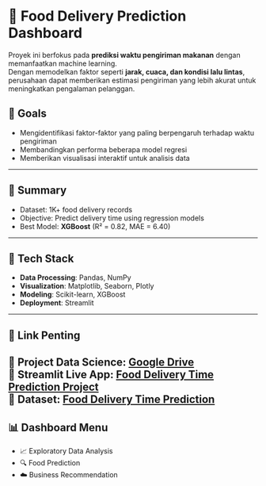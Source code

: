 # 🍔 Food Delivery Prediction Dashboard

Proyek ini berfokus pada **prediksi waktu pengiriman makanan** dengan memanfaatkan machine learning.  
Dengan memodelkan faktor seperti **jarak, cuaca, dan kondisi lalu lintas**, perusahaan dapat memberikan estimasi pengiriman yang lebih akurat untuk meningkatkan pengalaman pelanggan.  

## 🎯 Goals
- Mengidentifikasi faktor-faktor yang paling berpengaruh terhadap waktu pengiriman  
- Membandingkan performa beberapa model regresi  
- Memberikan visualisasi interaktif untuk analisis data  

---

## 📌 Summary
- Dataset: 1K+ food delivery records  
- Objective: Predict delivery time using regression models  
- Best Model: **XGBoost** (R² = 0.82, MAE = 6.40)  

---

## 🔧 Tech Stack
- **Data Processing**: Pandas, NumPy  
- **Visualization**: Matplotlib, Seaborn, Plotly  
- **Modeling**: Scikit-learn, XGBoost
- **Deployment**: Streamlit

---

## 📎 Link Penting  
📂 **Project Data Science**: [Google Drive](https://drive.google.com/drive/folders/1ozbu6NxpJpzdxsO9cMOWpijmqrU5LgsB?usp=drive_link)  
🔗 **Streamlit Live App**: [Food Delivery Time Prediction Project](https://projectfoodprediction.streamlit.app/)  
🛵 **Dataset**: [Food Delivery Time Prediction](https://www.kaggle.com/datasets/denkuznetz/food-delivery-time-prediction)  
---

## 📊 Dashboard Menu
- 📈 Exploratory Data Analysis
- 🔍 Food Prediction
- ☁️ Business Recommendation
